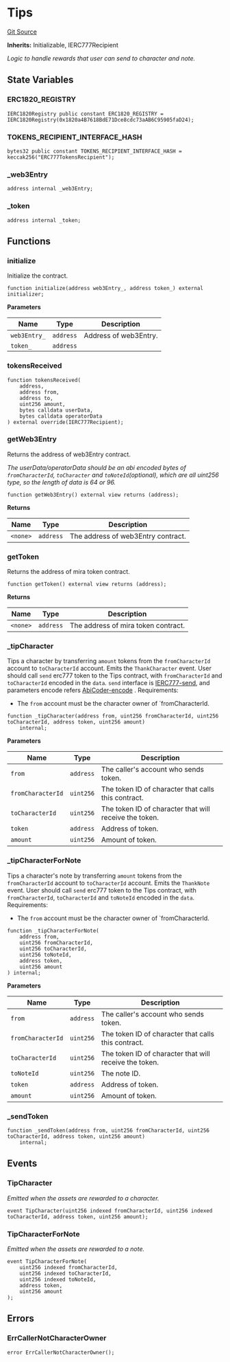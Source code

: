 # Tips
[Git Source](https://github.com/Crossbell-Box/Crossbell-Contracts/blob/638047aa8a24788643a179bc4e4bad5b13618581/contracts/misc/Tips.sol)

**Inherits:**
Initializable, IERC777Recipient

*Logic to handle rewards that user can send to character and note.*


## State Variables
### ERC1820_REGISTRY

```solidity
IERC1820Registry public constant ERC1820_REGISTRY = IERC1820Registry(0x1820a4B7618BdE71Dce8cdc73aAB6C95905faD24);
```


### TOKENS_RECIPIENT_INTERFACE_HASH

```solidity
bytes32 public constant TOKENS_RECIPIENT_INTERFACE_HASH = keccak256("ERC777TokensRecipient");
```


### _web3Entry

```solidity
address internal _web3Entry;
```


### _token

```solidity
address internal _token;
```


## Functions
### initialize

Initialize the contract.


```solidity
function initialize(address web3Entry_, address token_) external initializer;
```
**Parameters**

|Name|Type|Description|
|----|----|-----------|
|`web3Entry_`|`address`|Address of web3Entry.|
|`token_`|`address`||


### tokensReceived


```solidity
function tokensReceived(
    address,
    address from,
    address to,
    uint256 amount,
    bytes calldata userData,
    bytes calldata operatorData
) external override(IERC777Recipient);
```

### getWeb3Entry

Returns the address of web3Entry contract.

*The userData/operatorData should be an abi encoded bytes of `fromCharacterId`, `toCharacter`
and `toNoteId`(optional),  which are all uint256 type, so the length of data is 64 or 96.*


```solidity
function getWeb3Entry() external view returns (address);
```
**Returns**

|Name|Type|Description|
|----|----|-----------|
|`<none>`|`address`|The address of web3Entry contract.|


### getToken

Returns the address of mira token contract.


```solidity
function getToken() external view returns (address);
```
**Returns**

|Name|Type|Description|
|----|----|-----------|
|`<none>`|`address`|The address of mira token contract.|


### _tipCharacter

Tips a character by transferring `amount` tokens
from the `fromCharacterId` account to `toCharacterId` account.
Emits the `ThankCharacter` event.
User should call `send` erc777 token to the Tips contract, with `fromCharacterId`
and `toCharacterId` encoded in the `data`.
`send` interface is
[IERC777-send](https://docs.openzeppelin.com/contracts/2.x/api/token/erc777#IERC777-send-address-uint256-bytes-),
and parameters encode refers [AbiCoder-encode](https://docs.ethers.org/v5/api/utils/abi/coder/#AbiCoder-encode) .
Requirements:
- The `from` account must be the character owner of `fromCharacterId.


```solidity
function _tipCharacter(address from, uint256 fromCharacterId, uint256 toCharacterId, address token, uint256 amount)
    internal;
```
**Parameters**

|Name|Type|Description|
|----|----|-----------|
|`from`|`address`|The caller's account who sends token.|
|`fromCharacterId`|`uint256`|The token ID of character that calls this contract.|
|`toCharacterId`|`uint256`|The token ID of character that will receive the token.|
|`token`|`address`|Address of token.|
|`amount`|`uint256`|Amount of token.|


### _tipCharacterForNote

Tips a character's note by transferring `amount` tokens
from the `fromCharacterId` account to `toCharacterId` account.
Emits the `ThankNote` event.
User should call `send` erc777 token to the Tips contract, with `fromCharacterId`,
`toCharacterId` and `toNoteId` encoded in the `data`.
Requirements:
- The `from` account must be the character owner of `fromCharacterId.


```solidity
function _tipCharacterForNote(
    address from,
    uint256 fromCharacterId,
    uint256 toCharacterId,
    uint256 toNoteId,
    address token,
    uint256 amount
) internal;
```
**Parameters**

|Name|Type|Description|
|----|----|-----------|
|`from`|`address`|The caller's account who sends token.|
|`fromCharacterId`|`uint256`|The token ID of character that calls this contract.|
|`toCharacterId`|`uint256`|The token ID of character that will receive the token.|
|`toNoteId`|`uint256`|The note ID.|
|`token`|`address`|Address of token.|
|`amount`|`uint256`|Amount of token.|


### _sendToken


```solidity
function _sendToken(address from, uint256 fromCharacterId, uint256 toCharacterId, address token, uint256 amount)
    internal;
```

## Events
### TipCharacter
*Emitted when the assets are rewarded to a character.*


```solidity
event TipCharacter(uint256 indexed fromCharacterId, uint256 indexed toCharacterId, address token, uint256 amount);
```

### TipCharacterForNote
*Emitted when the assets are rewarded to a note.*


```solidity
event TipCharacterForNote(
    uint256 indexed fromCharacterId,
    uint256 indexed toCharacterId,
    uint256 indexed toNoteId,
    address token,
    uint256 amount
);
```

## Errors
### ErrCallerNotCharacterOwner

```solidity
error ErrCallerNotCharacterOwner();
```

